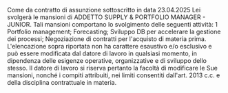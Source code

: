 Come da contratto di assunzione sottoscritto in data 23.04.2025 Lei svolgerà le mansioni di ADDETTO SUPPLY & PORTFOLIO MANAGER - JUNIOR. 
Tali mansioni comportano lo svolgimento delle seguenti attività: 
1 
Portfolio management; 
Forecasting; 
Sviluppo DB per accelerare la gestione dei processi; 
Negoziazione di contratti per l'acquisto di materia prima. 
L'elencazione sopra riportata non ha carattere esaustivo e/o esclusivo e può essere modificata dal datore di lavoro in qualsiasi momento, in dipendenza delle esigenze operative, organizzative e di sviluppo dello stesso. Il datore di lavoro si riserva pertanto la facoltà di modificare le Sue mansioni, nonché i compiti attribuiti, nei limiti consentiti dall'art. 2013 c.c. e della disciplina contrattuale in materia. 
